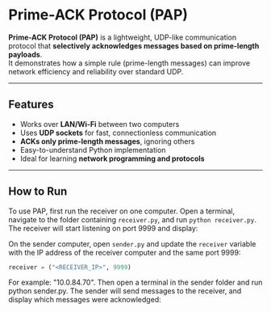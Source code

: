 # Prime-ACK Protocol (PAP)

**Prime-ACK Protocol (PAP)** is a lightweight, UDP-like communication protocol that **selectively acknowledges messages based on prime-length payloads**.  
It demonstrates how a simple rule (prime-length messages) can improve network efficiency and reliability over standard UDP.

---

## Features
- Works over **LAN/Wi-Fi** between two computers  
- Uses **UDP sockets** for fast, connectionless communication  
- **ACKs only prime-length messages**, ignoring others  
- Easy-to-understand Python implementation  
- Ideal for learning **network programming and protocols**  

---

## How to Run

To use PAP, first run the receiver on one computer. Open a terminal, navigate to the folder containing `receiver.py`, and run `python receiver.py`. The receiver will start listening on port 9999 and display:


On the sender computer, open `sender.py` and update the `receiver` variable with the IP address of the receiver computer and the same port 9999:

```python
receiver = ("<RECEIVER_IP>", 9999)
```
For example: "10.0.84.70". Then open a terminal in the sender folder and run python sender.py. The sender will send messages to the receiver, and display which messages were acknowledged:


